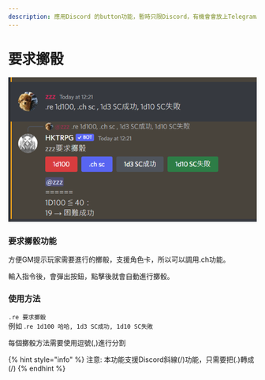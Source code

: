 ```yaml
---
description: 應用Discord 的button功能，暫時只限Discord，有機會會放上Telegram。
---
```


# 要求擲骰

![實際使用情況 ](<../.gitbook/assets/image (35).png>)

### 要求擲骰功能

方便GM提示玩家需要進行的擲骰，支援角色卡，所以可以調用.ch功能。

輸入指令後，會彈出按鈕，點擊後就會自動進行擲骰。

### 使用方法

`.re 要求擲骰`\
例如 .`re 1d100 哈哈, 1d3 SC成功, 1d10 SC失敗`

每個擲骰方法需要使用逗號(,)進行分割

{% hint style="info" %}
注意: 本功能支援Discord斜線(/)功能，只需要把(.)轉成(/)
{% endhint %}
